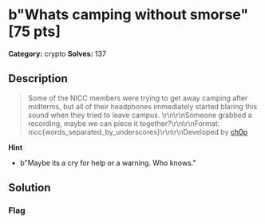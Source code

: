 # b"Whats camping without smorse" [75 pts]

**Category:** crypto
**Solves:** 137

## Description
>Some of the NICC members were trying to get away camping after midterms, but all of their headphones immediately started blaring this sound when they tried to leave campus.  \r\n\r\nSomeone grabbed a recording, maybe we can piece it together?\r\n\r\nFormat: nicc{words_separated_by_underscores}\r\n\r\nDeveloped by [ch0p](https://www.github.com/jozicoates)

**Hint**
* b"Maybe its a cry for help or a warning. Who knows."

## Solution

### Flag

